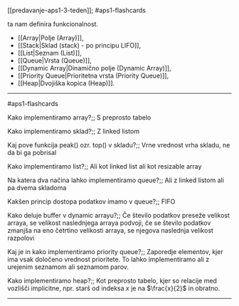 [[predavanje-aps1-3-teden]]; #aps1-flashcards 

ta nam definira funkcionalnost.

- [[Array|Polje (Array)]],
- [[Stack|Sklad (stack) - po principu LIFO]],
- [[List|Seznam (List)]],
- [[Queue|Vrsta (Queue)]],
- [[Dynamic Array|Dinamično polje (Dynamic Array)]],
- [[Priority Queue|Prioritetna vrsta (Priority Queue)]],
- [[Heap|Dvojiška kopica (Heap)]].

---

#aps1-flashcards 

Kako implementiramo array?;; S preprosto tabelo
<!--SR:!2024-10-23,4,270-->
Kako implementiramo sklad?;; Z linked listom
<!--SR:!2024-10-23,4,270-->
Kaj pove funkcija peak() ozr. top() v skladu?;; Vrne vrednost vrha skladu, ne da bi ga pobrisal
<!--SR:!2024-10-23,4,270-->
Kako implementiramo list?;; Ali kot linked list ali kot resizable array
<!--SR:!2024-10-22,3,250-->
Na katera dva načina lahko implementiramo queue?;; Ali z linked listom ali pa dvema skladoma
<!--SR:!2024-10-23,4,270-->
Kakšen princip dostopa podatkov imamo v queue?;; FIFO
<!--SR:!2024-10-23,4,270-->
Kako deluje buffer v dynamic arrayu?;; Če število podatkov preseže velikost arraya, se velikost naslednjega arraya podvoji, če se število podatkov zmanjša na eno četrtino velikosti arraya, se njegova naslednja velikost razpolovi
<!--SR:!2024-10-23,4,270-->
Kaj je in kako implementiramo priority queue?;; Zaporedje elementov, kjer ima vsak določeno vrednost prioritete. To lahko implementiramo ali z urejenim seznamom ali seznamom parov.
<!--SR:!2024-10-23,2,230-->
Kako implementiramo heap?;; Kot preprosto tabelo, kjer so relacije med vozlišči implicitne, npr. starš od indeksa $x$ je na $\frac{x}{2}$ in obratno.
<!--SR:!2024-10-22,3,250-->

---
